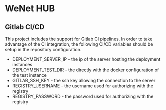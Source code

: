 # WeNet HUB

## Gitlab CI/CD

This project includes the support for Gitlab CI pipelines.
In order to take advantage of the CI integration, the following CI/CD variables should be setup in the repository configuration.

* DEPLOYMENT_SERVER_IP - the ip of the server hosting the deployment instances
* DEPLOYMENT_TEST_DIR - the directly with the docker configuration of the test instance
* GITLAB_SSH_KEY - the ssh key allowing the connection to the server
* REGISTRY_USERNAME - the username used for authorizing with the registry
* REGISTRY_PASSWORD - the password used for authorizing with the registry
